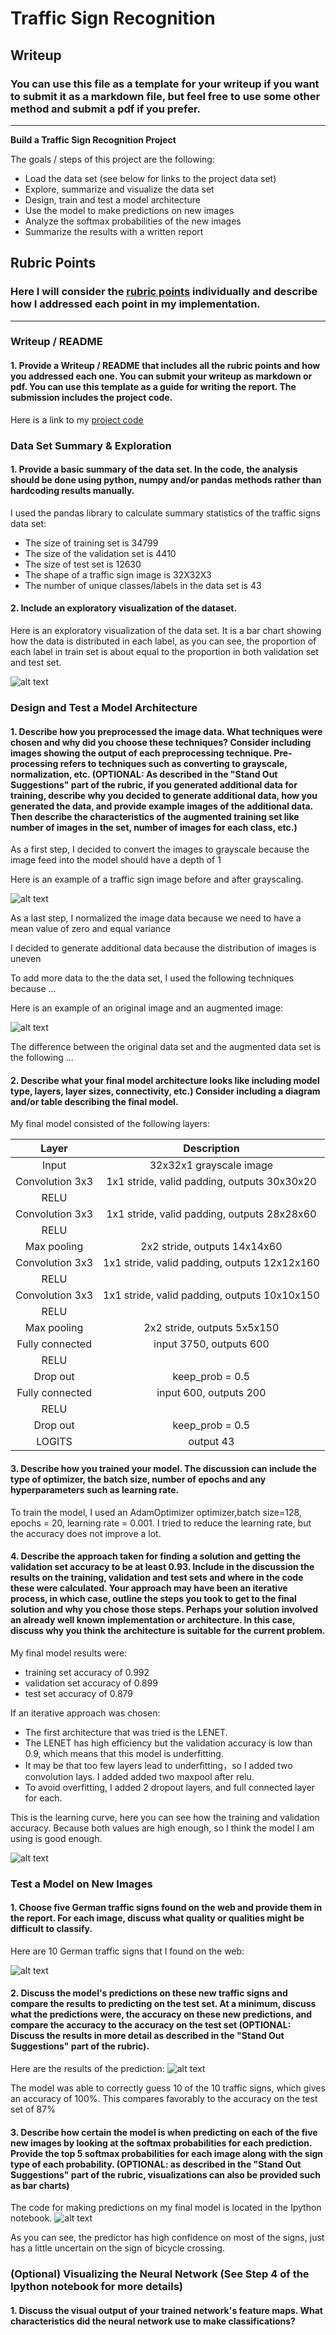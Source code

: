 # **Traffic Sign Recognition** 

## Writeup

### You can use this file as a template for your writeup if you want to submit it as a markdown file, but feel free to use some other method and submit a pdf if you prefer.

---

**Build a Traffic Sign Recognition Project**

The goals / steps of this project are the following:
* Load the data set (see below for links to the project data set)
* Explore, summarize and visualize the data set
* Design, train and test a model architecture
* Use the model to make predictions on new images
* Analyze the softmax probabilities of the new images
* Summarize the results with a written report


[//]: # (Image References)

[image1]: ./Report_Images/Labels_Bar_Chart.png "Labels"
[image2]: ./Report_Images/Gray_Scale.png "Grayscaling"
[image3]: ./Report_Images/Learning_Curves.png "Learning Curve"
[image4]: ./Report_Images/Sample_Figs.png "Sample_Figs"
[image5]: ./Report_Images/Sample_Labelled.png "Sample_Labels"
[image6]: ./Report_Images/Performance.png "Predictor Performance"
[image7]: ./Report_Images/placeholder.png "Traffic Sign 4"
[image8]: ./Report_Images/placeholder.png "Traffic Sign 5"

## Rubric Points
### Here I will consider the [rubric points](https://review.udacity.com/#!/rubrics/481/view) individually and describe how I addressed each point in my implementation.  

---
### Writeup / README

#### 1. Provide a Writeup / README that includes all the rubric points and how you addressed each one. You can submit your writeup as markdown or pdf. You can use this template as a guide for writing the report. The submission includes the project code.

Here is a link to my [project code](https://github.com/wjs5211291/CarND-Traffic-Sign-Classifier-Project/blob/master/Traffic_Sign_Classifier.ipynb)

### Data Set Summary & Exploration

#### 1. Provide a basic summary of the data set. In the code, the analysis should be done using python, numpy and/or pandas methods rather than hardcoding results manually.

I used the pandas library to calculate summary statistics of the traffic
signs data set:

* The size of training set is 34799
* The size of the validation set is 4410
* The size of test set is 12630
* The shape of a traffic sign image is 32X32X3
* The number of unique classes/labels in the data set is 43

#### 2. Include an exploratory visualization of the dataset.

Here is an exploratory visualization of the data set. It is a bar chart showing how the data is distributed in each label, as you can see, the proportion of each label in train set is about equal to the proportion in both validation set and test set. 

![alt text][image1]

### Design and Test a Model Architecture

#### 1. Describe how you preprocessed the image data. What techniques were chosen and why did you choose these techniques? Consider including images showing the output of each preprocessing technique. Pre-processing refers to techniques such as converting to grayscale, normalization, etc. (OPTIONAL: As described in the "Stand Out Suggestions" part of the rubric, if you generated additional data for training, describe why you decided to generate additional data, how you generated the data, and provide example images of the additional data. Then describe the characteristics of the augmented training set like number of images in the set, number of images for each class, etc.)

As a first step, I decided to convert the images to grayscale because the image feed into the model should have a depth of 1

Here is an example of a traffic sign image before and after grayscaling.

![alt text][image2]

As a last step, I normalized the image data because we need to have a mean value of zero and equal variance

I decided to generate additional data because the distribution of images is uneven

To add more data to the the data set, I used the following techniques because ... 

Here is an example of an original image and an augmented image:

![alt text][image3]

The difference between the original data set and the augmented data set is the following ... 


#### 2. Describe what your final model architecture looks like including model type, layers, layer sizes, connectivity, etc.) Consider including a diagram and/or table describing the final model.

My final model consisted of the following layers:

| Layer         		|     Description	        					| 
|:---------------------:|:---------------------------------------------:| 
| Input         		| 32x32x1 grayscale image   					| 
| Convolution 3x3     	| 1x1 stride, valid padding, outputs 30x30x20 	|
| RELU					|												|
| Convolution 3x3		| 1x1 stride, valid padding, outputs 28x28x60 	|
| RELU					| 												|
| Max pooling			| 2x2 stride, outputs 14x14x60					|
| Convolution 3x3		| 1x1 stride, valid padding, outputs 12x12x160	|
|RELU					|												|
|Convolution 3x3		|1x1 stride, valid padding, outputs 10x10x150	|
|RELU					|												|
|Max pooling			|2x2 stride, outputs 5x5x150					|
|Fully connected		|input 3750, outputs 600						|
|RELU					|												|
|Drop out				|keep_prob = 0.5								|
|Fully connected		|input 600, outputs 200							|
|RELU					|												|
|Drop out				|keep_prob = 0.5								|
|LOGITS					|output 43										|
 


#### 3. Describe how you trained your model. The discussion can include the type of optimizer, the batch size, number of epochs and any hyperparameters such as learning rate.

To train the model, I used an AdamOptimizer optimizer,batch size=128, epochs = 20, learning rate = 0.001. I tried to reduce the learning rate, but the accuracy does not improve a lot.

#### 4. Describe the approach taken for finding a solution and getting the validation set accuracy to be at least 0.93. Include in the discussion the results on the training, validation and test sets and where in the code these were calculated. Your approach may have been an iterative process, in which case, outline the steps you took to get to the final solution and why you chose those steps. Perhaps your solution involved an already well known implementation or architecture. In this case, discuss why you think the architecture is suitable for the current problem.

My final model results were:
* training set accuracy of 0.992
* validation set accuracy of 0.899
* test set accuracy of 0.879

If an iterative approach was chosen:
* The first architecture that was tried is the LENET.
* The LENET has high efficiency but the validation accuracy is low than 0.9, which means that this model is underfitting.
* It may be that too few layers lead to underfitting，so I added two convolution lays. I added added two maxpool after relu. 
* To avoid overfitting, I added 2 dropout layers, and full connected layer for each.

This is the learning curve, here you can see how the training and validation accuracy. Because both values are high enough, so I think the model I am using is good enough.

![alt text][image3]

### Test a Model on New Images

#### 1. Choose five German traffic signs found on the web and provide them in the report. For each image, discuss what quality or qualities might be difficult to classify.

Here are 10 German traffic signs that I found on the web:

![alt text][image4] 


#### 2. Discuss the model's predictions on these new traffic signs and compare the results to predicting on the test set. At a minimum, discuss what the predictions were, the accuracy on these new predictions, and compare the accuracy to the accuracy on the test set (OPTIONAL: Discuss the results in more detail as described in the "Stand Out Suggestions" part of the rubric).

Here are the results of the prediction:
![alt text][image5]


The model was able to correctly guess 10 of the 10 traffic signs, which gives an accuracy of 100%. This compares favorably to the accuracy on the test set of 87%

#### 3. Describe how certain the model is when predicting on each of the five new images by looking at the softmax probabilities for each prediction. Provide the top 5 softmax probabilities for each image along with the sign type of each probability. (OPTIONAL: as described in the "Stand Out Suggestions" part of the rubric, visualizations can also be provided such as bar charts)

The code for making predictions on my final model is located in the Ipython notebook.
![alt text][image6]

As you can see, the predictor has high confidence on most of the signs, just has a little uncertain on the sign of bicycle crossing.

### (Optional) Visualizing the Neural Network (See Step 4 of the Ipython notebook for more details)
#### 1. Discuss the visual output of your trained network's feature maps. What characteristics did the neural network use to make classifications?


